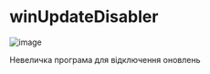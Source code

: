 # winUpdateDisabler

![image](https://github.com/user-attachments/assets/c21e367d-db98-434a-beef-92b376614d33)

Невеличка програма для відключення оновлень
